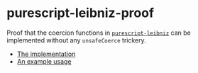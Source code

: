 # purescript-leibniz-proof

Proof that the coercion functions in [`purescript-leibniz`](https://github.com/paf31/purescript-leibniz) can be implemented without any `unsafeCoerce` trickery.

- [The implementation](src/LeibnizProof.purs)
- [An example usage](test/Main.purs)
